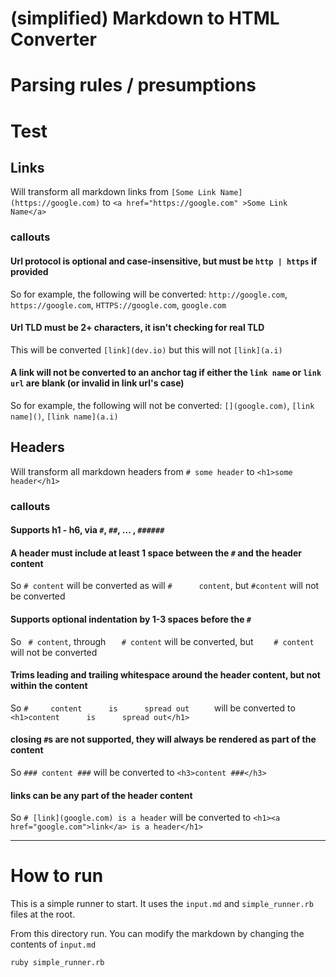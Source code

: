 # (simplified) Markdown to HTML Converter

# Parsing rules / presumptions

# Test

## Links
Will transform all markdown links from `[Some Link Name](https://google.com)` 
to `<a href="https://google.com" >Some Link Name</a>`

### callouts
#### Url protocol is optional and case-insensitive, but must be `http | https` if provided
So for example, the following will be converted: `http://google.com`, `https://google.com`, `HTTPS://google.com`, `google.com`
#### Url TLD must be 2+ characters, it isn't checking for real TLD 
This will be converted `[link](dev.io)` but this will not `[link](a.i)`
#### A link will not be converted to an anchor tag if either the `link name` or `link url` are blank (or invalid in link url's case)
So for example, the following will not be converted: `[](google.com)`, `[link name]()`, `[link name](a.i)`


## Headers
Will transform all markdown headers from `# some header` to `<h1>some header</h1>`

### callouts
#### Supports h1 - h6, via `#`, `##`, ... , `######`
#### A header must include at least 1 space between the `#` and the header content
So `# content` will be converted as will `#      content`, but `#content` will not be converted
#### Supports optional indentation by 1-3 spaces before the `#`
So ` # content`, through `   # content` will be converted, but `    # content` will not be converted
#### Trims leading and trailing whitespace around the header content, but not within the content
So `#     content      is      spread out     ` will be converted to `<h1>content      is      spread out</h1>` 
#### closing `#`s are not supported, they will always be rendered as part of the content
So `### content ###` will be converted to `<h3>content ###</h3>`
#### links can be any part of the header content
So `# [link](google.com) is a header` will be converted to `<h1><a href="google.com">link</a> is a header</h1>`

<hr/>

# How to run
This is a simple runner to start. It uses the `input.md` and `simple_runner.rb` files at the root.

From this directory run. You can modify the markdown by changing the contents of `input.md` 
```
ruby simple_runner.rb
```